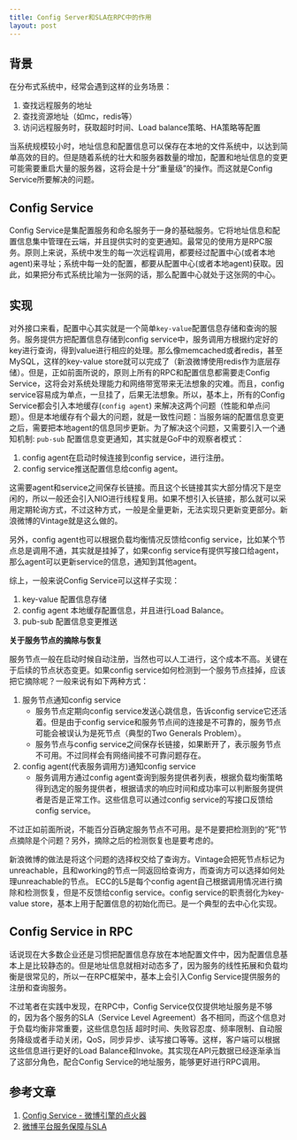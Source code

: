 ```yaml
---
title: Config Server和SLA在RPC中的作用
layout: post
---
```



## 背景

在分布式系统中，经常会遇到这样的业务场景：

1. 查找远程服务的地址
2. 查找资源地址（如mc，redis等）
3. 访问远程服务时，获取超时时间、Load balance策略、HA策略等配置

当系统规模较小时，地址信息和配置信息可以保存在本地的文件系统中，以达到简单高效的目的。但是随着系统的壮大和服务器数量的增加，配置和地址信息的变更可能需要重启大量的服务器，这将会是十分“重量级”的操作。而这就是Config Service所要解决的问题。


## Config Service

Config Service是集配置服务和命名服务于一身的基础服务。它将地址信息和配置信息集中管理在云端，并且提供实时的变更通知。最常见的使用方是RPC服务。原则上来说，系统中发生的每一次远程调用，都要经过配置中心(或者本地agent)来寻址；系统中每一处的配置，都要从配置中心(或者本地agent)获取。因此，如果把分布式系统比喻为一张网的话，那么配置中心就处于这张网的中心。


## 实现

对外接口来看，配置中心其实就是一个简单`key-value`配置信息存储和查询的服务。服务提供方把配置信息存储到config service中，服务调用方根据约定好的key进行查询，得到value进行相应的处理。那么像memcached或者redis，甚至MySQL，这样的key-value store就可以完成了（新浪微博使用redis作为底层存储）。但是，正如前面所说的，原则上所有的RPC和配置信息都需要走Config Service，这将会对系统处理能力和网络带宽带来无法想象的灾难。而且，config service容易成为单点，一旦挂了，后果无法想象。所以，基本上，所有的Config Service都会引入本地缓存(`config agent`) 来解决这两个问题（性能和单点问题）。但是本地缓存有个最大的问题，就是一致性问题：当服务端的配置信息变更之后，需要把本地agent的信息同步更新。为了解决这个问题，又需要引入一个通知机制: `pub-sub` 配置信息变更通知，其实就是GoF中的观察者模式：

1. config agent在启动时候连接到config service，进行注册。
2. config service推送配置信息给config agent。

这需要agent和service之间保存长链接。而且这个长链接其实大部分情况下是空闲的，所以一般还会引入NIO进行线程复用。如果不想引入长链接，那么就可以采用定期轮询方式，不过这种方式，一般是全量更新，无法实现只更新变更部分。新浪微博的Vintage就是这么做的。

另外，config agent也可以根据负载均衡情况反馈给config service，比如某个节点总是调用不通，其实就是挂掉了，如果config service有提供写接口给agent，那么agent可以更新service的信息，通知到其他agent。

综上，一般来说Config Service可以这样子实现：

1. key-value 配置信息存储
2. config agent 本地缓存配置信息，并且进行Load Balance。
3. pub-sub 配置信息变更推送


**关于服务节点的摘除与恢复**

服务节点一般在启动时候自动注册，当然也可以人工进行，这个成本不高。关键在于后续的节点状态变更。如果config service如何检测到一个服务节点挂掉，应该把它摘除呢？一般来说有如下两种方式：

1. 服务节点通知config service
	* 服务节点定期向config service发送心跳信息，告诉config service它还活着。但是由于config service和服务节点间的连接是不可靠的，服务节点可能会被误认为是死节点（典型的Two Generals Problem）。
	* 服务节点与config service之间保存长链接，如果断开了，表示服务节点不可用。不过同样会有网络间接不可靠问题存在。
2. config agent(代表服务调用方)通知config service
	* 服务调用方通过config agent查询到服务提供者列表，根据负载均衡策略得到选定的服务提供者，根据请求的响应时间和成功率可以判断服务提供者是否是正常工作。这些信息可以通过config service的写接口反馈给config service。

不过正如前面所说，不能百分百确定服务节点不可用。是不是要把检测到的“死”节点摘除是个问题？另外，摘除之后的检测恢复也是要考虑的。

新浪微博的做法是将这个问题的选择权交给了查询方。Vintage会把死节点标记为unreachable，且和working的节点一同返回给查询方，而查询方可以选择如何处理unreachable的节点。
ECC的L5是每个config agent自己根据调用情况进行摘除和检测恢复，但是不反馈给config service。config service的职责弱化为key-value store，基本上用于配置信息的初始化而已。是一个典型的去中心化实现。


## Config Service in RPC

话说现在大多数企业还是习惯把配置信息存放在本地配置文件中，因为配置信息基本上是比较静态的。但是地址信息就相对动态多了，因为服务的线性拓展和负载均衡是很常见的，所以一在RPC框架中，基本上会引入Config Service提供服务的注册和查询服务。

不过笔者在实践中发现，在RPC中，Config Service仅仅提供地址服务是不够的，因为各个服务的SLA（Service Level Agreement）各不相同，而这个信息对于负载均衡非常重要，这些信息包括 超时时间、失败容忍度、频率限制、自动服务降级或者手动关闭，QoS，同步异步、读写接口等等。这样，客户端可以根据这些信息进行更好的Load Balance和Invoke。其实现在API元数据已经逐渐承当了这部分角色，配合Config Service的地址服务，能够更好进行RPC调用。

## 参考文章

1. [Config Service - 微博引擎的点火器](http://c.blog.sina.com.cn/profile.php?blogid=a466bf9189000to5)
2. [微博平台服务保障与SLA](http://c.blog.sina.com.cn/profile.php?blogid=a466bf9189000tw2)



